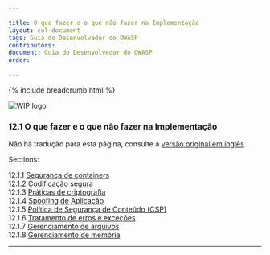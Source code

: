 ```yaml
---

title: O que fazer e o que não fazer na Implementação
layout: col-document
tags: Guia do Desenvolvedor do OWASP
contributors:
document: Guia do Desenvolvedor do OWASP
order:

---
```


{% include breadcrumb.html %}

![WIP logo](../../../assets/images/dg_wip.png "Trabalho em andamento")

### 12.1 O que fazer e o que não fazer na Implementação

Não há tradução para esta página, consulte a [versão original em inglês][release0740].

Sections:

12.1.1 [Segurança de containers](#container-security)  
12.1.2 [Codificação segura](#secure-coding)  
12.1.3 [Práticas de criptografia](#cryptographic-practices)  
12.1.4 [Spoofing de Aplicação](#application-spoofing)  
12.1.5 [Política de Segurança de Conteúdo (CSP)](#content-security-policy)  
12.1.6 [Tratamento de erros e exceções](#exception-and-error-handling)  
12.1.7 [Gerenciamento de arquivos](#file-management)  
12.1.8 [Gerenciamento de memória](#memory-management)  

----

[release0740]: https://github.com/OWASP/www-project-developer-guide/blob/main/draft/14-appendices/01-implementation-dos-donts/toc.md

